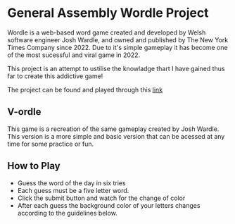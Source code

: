 
# General Assembly Wordle Project
Wordle is a web-based word game created and developed by Welsh software engineer Josh Wardle, and owned and published by The New York Times Company since 2022. Due to it's simple gameplay it has become one of the most sucessful and viral game in 2022. 

This project is an attempt to ustilise the knowladge thart I have gained thus far to create this addictive game!

The project can be found and played through this [link](https://vyomaa03.github.io/ga-wordle/)


## V-ordle 
This game is a recreation of the same gameplay created by Josh Wardle. This version is a more simple and basic version that can be acessed at any time for some practice or fun.


## How to Play 
* Guess the word of the day in six tries
* Each guess must be a five letter word.
* Click the submit button and watch for the change of color
* After each guess the background color of your letters changes   according to the guidelines below.
